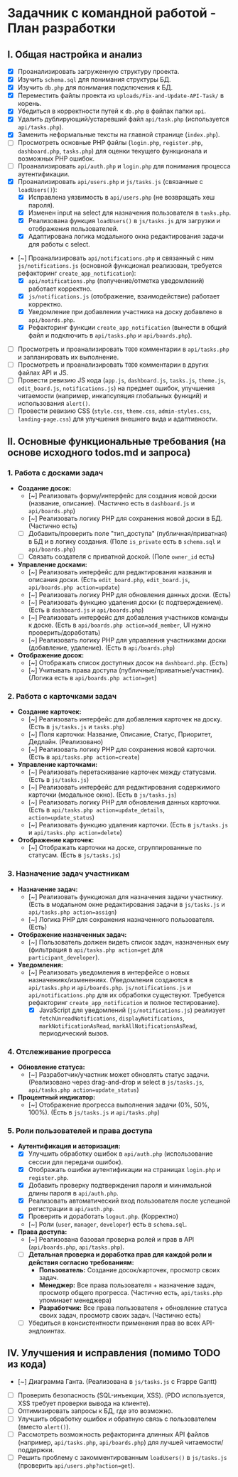 # Задачник с командной работой - План разработки

## Ⅰ. Общая настройка и анализ
- [x] Проанализировать загруженную структуру проекта.
- [x] Изучить `schema.sql` для понимания структуры БД.
- [x] Изучить `db.php` для понимания подключения к БД.
- [x] Переместить файлы проекта из `uploads/Fix-and-Update-API-Task/` в корень.
- [x] Убедиться в корректности путей к `db.php` в файлах папки `api`.
- [x] Удалить дублирующий/устаревший файл `api/task.php` (используется `api/tasks.php`).
- [x] Заменить неформальные тексты на главной странице (`index.php`).
- [ ] Просмотреть основные PHP файлы (`login.php`, `register.php`, `dashboard.php`, `tasks.php`) для оценки текущего функционала и возможных PHP ошибок.
- [ ] Проанализировать `api/auth.php` и `login.php` для понимания процесса аутентификации.
- [x] Проанализировать `api/users.php` и `js/tasks.js` (связанные с `loadUsers()`):
    - [x] Исправлена уязвимость в `api/users.php` (не возвращать хеш пароля).
    - [x] Изменен input на select для назначения пользователя в `tasks.php`.
    - [x] Реализована функция `loadUsers()` в `js/tasks.js` для загрузки и отображения пользователей.
    - [x] Адаптирована логика модального окна редактирования задачи для работы с select.
- [~] Проанализировать `api/notifications.php` и связанный с ним `js/notifications.js` (основной функционал реализован, требуется рефакторинг `create_app_notification`):
    - [x] `api/notifications.php` (получение/отметка уведомлений) работает корректно.
    - [x] `js/notifications.js` (отображение, взаимодействие) работает корректно.
    - [x] Уведомление при добавлении участника на доску добавлено в `api/boards.php`.
    - [x] Рефакторинг функции `create_app_notification` (вынести в общий файл и подключить в `api/tasks.php` и `api/boards.php`).
- [ ] Просмотреть и проанализировать `TODO` комментарии в `api/tasks.php` и запланировать их выполнение.
- [ ] Просмотреть и проанализировать `TODO` комментарии в других файлах API и JS.
- [ ] Провести ревизию JS кода (`app.js`, `dashboard.js`, `tasks.js`, `theme.js`, `edit_board.js`, `notifications.js`) на предмет ошибок, улучшения читаемости (например, инкапсуляция глобальных функций) и использования `alert()`.
- [ ] Провести ревизию CSS (`style.css`, `theme.css`, `admin-styles.css`, `landing-page.css`) для улучшения внешнего вида и адаптивности.

## Ⅱ. Основные функциональные требования (на основе исходного todos.md и запроса)

### 1. Работа с досками задач
- **Создание досок:**
    - [~] Реализовать форму/интерфейс для создания новой доски (название, описание). (Частично есть в `dashboard.js` и `api/boards.php`)
    - [~] Реализовать логику PHP для сохранения новой доски в БД. (Частично есть)
    - [ ] Добавить/проверить поле "тип_доступа" (публичная/приватная) в БД и в логику создания. (Поле `is_private` есть в `schema.sql` и `api/boards.php`)
    - [ ] Связать создателя с приватной доской. (Поле `owner_id` есть)
- **Управление досками:**
    - [~] Реализовать интерфейс для редактирования названия и описания доски. (Есть `edit_board.php`, `edit_board.js`, `api/boards.php action=update`)
    - [~] Реализовать логику PHP для обновления данных доски. (Есть)
    - [~] Реализовать функцию удаления доски (с подтверждением). (Есть в `dashboard.js` и `api/boards.php`)
    - [~] Реализовать интерфейс для добавления участников команды к доске. (Есть в `api/boards.php action=add_member`, UI нужно проверить/доработать)
    - [~] Реализовать логику PHP для управления участниками доски (добавление, удаление). (Есть в `api/boards.php`)
- **Отображение досок:**
    - [~] Отображать список доступных досок на `dashboard.php`. (Есть)
    - [~] Учитывать права доступа (публичные/приватные/участник). (Логика есть в `api/boards.php action=get`)

### 2. Работа с карточками задач
- **Создание карточек:**
    - [~] Реализовать интерфейс для добавления карточек на доску. (Есть в `js/tasks.js` и `tasks.php`)
    - [~] Поля карточки: Название, Описание, Статус, Приоритет, Дедлайн. (Реализовано)
    - [~] Реализовать логику PHP для сохранения новой карточки. (Есть в `api/tasks.php action=create`)
- **Управление карточками:**
    - [~] Реализовать перетаскивание карточек между статусами. (Есть в `js/tasks.js`)
    - [~] Реализовать интерфейс для редактирования содержимого карточки (модальное окно). (Есть в `js/tasks.js`)
    - [~] Реализовать логику PHP для обновления данных карточки. (Есть в `api/tasks.php action=update_details`, `action=update_status`)
    - [~] Реализовать функцию удаления карточки. (Есть в `js/tasks.js` и `api/tasks.php action=delete`)
- **Отображение карточек:**
    - [~] Отображать карточки на доске, сгруппированные по статусам. (Есть в `js/tasks.js`)

### 3. Назначение задач участникам
- **Назначение задач:**
    - [~] Реализовать функционал для назначения задачи участнику. (Есть в модальном окне редактирования задачи в `js/tasks.js` и `api/tasks.php action=assign`)
    - [~] Логика PHP для сохранения назначенного пользователя. (Есть)
- **Отображение назначенных задач:**
    - [~] Пользователь должен видеть список задач, назначенных ему (фильтрация в `api/tasks.php action=get` для `participant_developer`).
- **Уведомления:**
    - [~] Реализовать уведомления в интерфейсе о новых назначениях/изменениях. (Уведомления создаются в `api/tasks.php` и `api/boards.php`. `js/notifications.js` и `api/notifications.php` для их обработки существуют. Требуется рефакторинг `create_app_notification` и полное тестирование).
        - [x] JavaScript для уведомлений (`js/notifications.js`) реализует `fetchUnreadNotifications`, `displayNotifications`, `markNotificationAsRead`, `markAllNotificationsAsRead`, периодический вызов.

### 4. Отслеживание прогресса
- **Обновление статуса:**
    - [~] Разработчик/участник может обновлять статус задачи. (Реализовано через drag-and-drop и select в `js/tasks.js`, `api/tasks.php action=update_status`)
- **Процентный индикатор:**
    - [~] Отображение прогресса выполнения задачи (0%, 50%, 100%). (Есть в `js/tasks.js` и `api/tasks.php`)

### 5. Роли пользователей и права доступа
- **Аутентификация и авторизация:**
    - [x] Улучшить обработку ошибок в `api/auth.php` (использование сессии для передачи ошибок).
    - [x] Отображать ошибки аутентификации на страницах `login.php` и `register.php`.
    - [x] Добавить проверку подтверждения пароля и минимальной длины пароля в `api/auth.php`.
    - [x] Реализовать автоматический вход пользователя после успешной регистрации в `api/auth.php`.
    - [x] Проверить и доработать `logout.php`. (Корректно)
    - [~] Роли (`user`, `manager`, `developer`) есть в `schema.sql`.
- **Права доступа:**
    - [~] Реализована базовая проверка ролей и прав в API (`api/boards.php`, `api/tasks.php`).
    - [ ] **Детальная проверка и доработка прав для каждой роли и действия согласно требованиям:**
        - **Пользователь:** Создание досок/карточек, просмотр своих задач.
        - **Менеджер:** Все права пользователя + назначение задач, просмотр общего прогресса. (Частично есть, `api/tasks.php` упоминает менеджера)
        - **Разработчик:** Все права пользователя + обновление статуса своих задач, просмотр своих задач. (Частично есть)
    - [ ] Убедиться в консистентности применения прав во всех API-эндпоинтах.

## IV. Улучшения и исправления (помимо TODO из кода)
- [~] Диаграмма Ганта. (Реализована в `js/tasks.js` с Frappe Gantt)
- [ ] Проверить безопасность (SQL-инъекции, XSS). (PDO используется, XSS требует проверки вывода на клиенте).
- [ ] Оптимизировать запросы к БД, где это возможно.
- [ ] Улучшить обработку ошибок и обратную связь с пользователем (вместо `alert()`).
- [ ] Рассмотреть возможность рефакторинга длинных API файлов (например, `api/tasks.php`, `api/boards.php`) для лучшей читаемости/поддержки.
- [ ] Решить проблему с закомментированным `loadUsers()` в `js/tasks.js` (проверить `api/users.php?action=get`).
